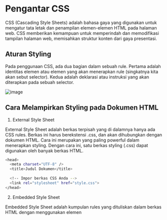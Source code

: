 # Pengantar CSS
CSS (Cascading Style Sheets) adalah bahasa gaya yang digunakan untuk mengatur tata letak dan penampilan elemen-elemen HTML pada halaman web. CSS memberikan kemampuan untuk memperindah dan memodifikasi tampilan halaman web, memisahkan struktur konten dari gaya presentasi.

## Aturan Styling
Pada penggunaan CSS, ada dua bagian dalam sebuah rule. Pertama adalah identitas elemen atau elemen yang akan menerapkan rule (singkatnya kita akan sebut selector). Kedua adalah deklarasi atau instruksi yang akan diterapkan pada sebuah selector.

![image](https://github.com/dapraws/WebProgrammingBasics-Repository/assets/122019775/8d510f37-6c3a-4460-bd0b-38948cd36c6f)

## Cara Melampirkan Styling pada Dokumen HTML
1. External Style Sheet
   
External Style Sheet adalah berkas terpisah yang di dalamnya hanya ada CSS rules. Berkas ini harus berekstensi .css, dan akan dihubungkan dengan dokumen HTML. Cara ini merupakan yang paling powerful dalam menerapkan styling. Dengan cara ini, satu berkas styling (.css) dapat digunakan oleh banyak berkas HTML.
```bash
<head>
  <meta charset="UTF-8" />
  <title>Judul Dokumen</title>
 
  <!-- Impor berkas CSS Anda -->
  <link rel="stylesheet" href="style.css">
</head>
```
2. Embedded Style Sheet
   
Embedded Style Sheet adalah kumpulan rules yang dituliskan dalam berkas HTML dengan menggunakan elemen <style>. Penulisan rules harus dituliskan dalam elemen <style> dan biasanya ditempatkan dalam <head> pada berkas HTML.
```bash
<head>
  <meta charset="UTF-8" />
  <title>Judul Dokumen</title>
 
  <style>
    h1 {
      color: green;
    }
  </style>
</head>
```
3. Inline Style
   
Inline Style adalah styling yang diterapkan pada elemen HTML dengan menggunakan atribut style. Contohnya seperti berikut.
```bash
<nama-elemen style="color: green">Konten dari Elemen HTML</nama-elemen>
```
